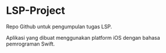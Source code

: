 # LSP-Project

Repo Github untuk pengumpulan tugas LSP.

Aplikasi yang dibuat menggunakan platform iOS dengan bahasa pemrograman Swift.
